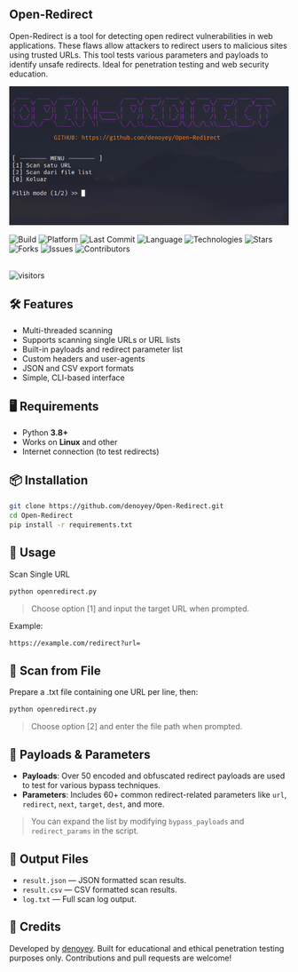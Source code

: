 ## Open-Redirect

<p align="left">
Open-Redirect is a tool for detecting open redirect vulnerabilities in web applications. These flaws allow attackers to redirect users to malicious sites using trusted URLs. This tool tests various parameters and payloads to identify unsafe redirects. Ideal for penetration testing and web security education.
</p>

<p align="center">
  <img src="https://github.com/denoyey/Open-Redirect/blob/b72c58e1731c6be449a621142c2bdb745e0d1208/Review-Tools.png" alt="Open-Redirect"/>
</p>

<div align="left">

![Build](https://img.shields.io/badge/build-stable-28a745?style=for-the-badge&logo=github)
![Platform](https://img.shields.io/badge/platform-Linux-0078D6?style=for-the-badge&logo=linux&logoColor=white)
![Last Commit](https://img.shields.io/github/last-commit/denoyey/Open-Redirect?style=for-the-badge&logo=git)
![Language](https://img.shields.io/github/languages/top/denoyey/Open-Redirect?style=for-the-badge&color=informational)
![Technologies](https://img.shields.io/badge/technologies-%20Python-yellow?style=for-the-badge&logo=terminal)
![Stars](https://img.shields.io/github/stars/denoyey/Open-Redirect?style=for-the-badge&color=ffac33&logo=github)
![Forks](https://img.shields.io/github/forks/denoyey/Open-Redirect?style=for-the-badge&color=blueviolet&logo=github)
![Issues](https://img.shields.io/github/issues/denoyey/Open-Redirect?style=for-the-badge&logo=github)
![Contributors](https://img.shields.io/github/contributors/denoyey/Open-Redirect?style=for-the-badge&color=9c27b0)

<br />

<img src="https://api.visitorbadge.io/api/VisitorHit?user=denoyey&repo=Open-Redirect&countColor=%237B1E7A&style=flat-square" alt="visitors"/>

</div>

## 🛠️ Features
- Multi-threaded scanning
- Supports scanning single URLs or URL lists
- Built-in payloads and redirect parameter list
- Custom headers and user-agents
- JSON and CSV export formats
- Simple, CLI-based interface

## 🖥️ Requirements
- Python **3.8+**
- Works on **Linux** and other
- Internet connection (to test redirects)

## 📦 Installation
```bash
git clone https://github.com/denoyey/Open-Redirect.git
cd Open-Redirect
pip install -r requirements.txt
```

## 🚀 Usage
Scan Single URL
```bash
python openredirect.py
```
> Choose option [1] and input the target URL when prompted.

Example:
```bash
https://example.com/redirect?url=
```

## 📄 Scan from File
Prepare a .txt file containing one URL per line, then:
```bash
python openredirect.py
```
> Choose option [2] and enter the file path when prompted.

## 🧪 Payloads & Parameters
- **Payloads**: Over 50 encoded and obfuscated redirect payloads are used to test for various bypass techniques.
- **Parameters**: Includes 60+ common redirect-related parameters like `url`, `redirect`, `next`, `target`, `dest`, and more.
> You can expand the list by modifying `bypass_payloads` and `redirect_params` in the script.

## 💾 Output Files
- `result.json` — JSON formatted scan results.
- `result.csv` — CSV formatted scan results.
- `log.txt` — Full scan log output.

## 🙌 Credits
Developed by <a href="https://github.com/denoyey">denoyey</a>.
Built for educational and ethical penetration testing purposes only.
Contributions and pull requests are welcome!
